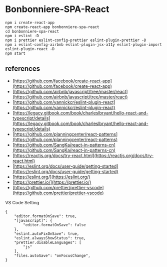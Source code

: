 # Bonbonniere-SPA-React

```
npm i create-react-app
npm create-react-app bonbonniere-spa-react
cd bonbonniere-spa-react
npm i eslint -D
npm i prettier eslint-config-prettier eslint-plugin-prettier -D
npm i eslint-config-airbnb eslint-plugin-jsx-a11y eslint-plugin-import eslint-plugin-react -D
npm start
```

## references

* [https://github.com/facebook/create-react-app](https://github.com/facebook/create-react-app)
* [https://github.com/airbnb/javascript/tree/master/react](https://github.com/airbnb/javascript/tree/master/react)
* [https://github.com/yannickcr/eslint-plugin-react](https://github.com/yannickcr/eslint-plugin-react)
* [https://legacy.gitbook.com/book/charleslbryant/hello-react-and-typescript/details](https://legacy.gitbook.com/book/charleslbryant/hello-react-and-typescript/details)
* [https://github.com/planningcenter/react-patterns](https://github.com/planningcenter/react-patterns)
* [https://github.com/SangKa/react-in-patterns-cn](https://github.com/SangKa/react-in-patterns-cn)
* [https://reactjs.org/docs/try-react.html](https://reactjs.org/docs/try-react.html)
* [https://eslint.org/docs/user-guide/getting-started](https://eslint.org/docs/user-guide/getting-started)
* [https://eslint.org/](https://eslint.org/)
* [https://prettier.io/](https://prettier.io/)
* [https://github.com/prettier/prettier-vscode](https://github.com/prettier/prettier-vscode)

VS Code Setting

```
{
    "editor.formatOnSave": true,
    "[javascript]": {
        "editor.formatOnSave": false
    },
    "eslint.autoFixOnSave": true,
    "eslint.alwaysShowStatus": true,
    "prettier.disableLanguages": [
        "js"
    ],
    "files.autoSave": "onFocusChange",
}
```
